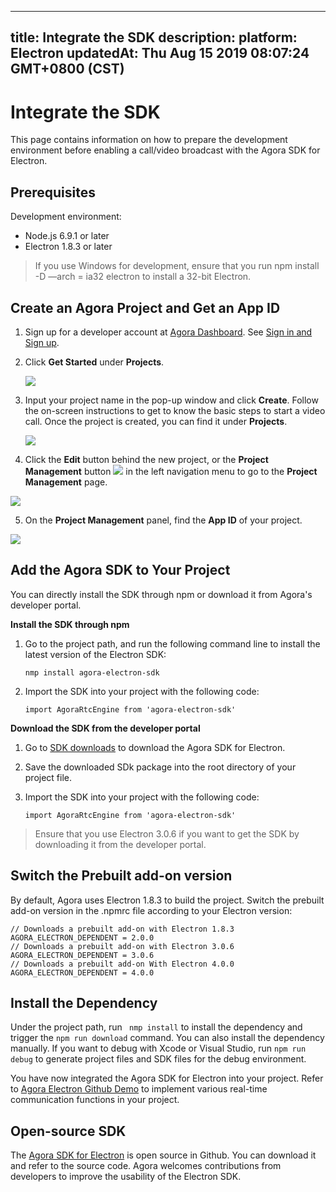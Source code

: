 
---
title: Integrate the SDK
description: 
platform: Electron
updatedAt: Thu Aug 15 2019 08:07:24 GMT+0800 (CST)
---
# Integrate the SDK
This page contains information on how to prepare the development environment before enabling a call/video broadcast with the Agora SDK for Electron.

## Prerequisites

Development environment:

- Node.js 6.9.1 or later
- Electron 1.8.3 or later

> If you use Windows for development, ensure that you run npm install -D —arch = ia32 electron to install  a 32-bit Electron.

## Create an Agora Project and Get an App ID
1. Sign up for a developer account at [Agora Dashboard](https://dashboard.agora.io/). See [Sign in and Sign up](../../en/Interactive%20Broadcast/sign_in_and_sign_up.md).

2. Click **Get Started** under **Projects**.

	![](https://web-cdn.agora.io/docs-files/1563523371446)

3. Input your project name in the pop-up window and click **Create**. Follow the on-screen instructions to get to know the basic steps to start a video call. Once the project is created, you can find it under **Projects**.

	![](https://web-cdn.agora.io/docs-files/1563523478084)
	
4. Click the **Edit** button behind the new project, or the **Project Management** button ![](https://web-cdn.agora.io/docs-files/1551254998344) in the left navigation menu to go to the **Project Management** page.

 ![](https://web-cdn.agora.io/docs-files/1563523678240)

5. On the **Project Management** panel, find the **App ID** of your project.

 ![](https://web-cdn.agora.io/docs-files/1563523737158)

## Add the Agora SDK to Your Project

You can directly install the SDK through npm or download it from Agora's developer portal.

**Install the SDK through npm**

1. Go to the project path, and run the following command line to install the latest version of the Electron SDK:

	`nmp install agora-electron-sdk`
	
2. Import the SDK into your project with the following code:

	`import AgoraRtcEngine from 'agora-electron-sdk'`

**Download the SDK from the developer portal**

1. Go to [SDK downloads](https://docs.agora.io/en/Agora%20Platform/downloads) to download the Agora SDK for Electron.
2. Save the downloaded SDk package into the root directory of your project file.
3. Import the SDK into your project with the following code:

	`import AgoraRtcEngine from 'agora-electron-sdk'`
	
> Ensure that you use Electron 3.0.6 if you want to get the SDK by downloading it from the developer portal.

## Switch the Prebuilt add-on version

By default, Agora uses Electron 1.8.3 to build the project. Switch the prebuilt add-on version in the .npmrc file according to your Electron version:

```
// Downloads a prebuilt add-on with Electron 1.8.3
AGORA_ELECTRON_DEPENDENT = 2.0.0
// Downloads a prebuilt add-on with Electron 3.0.6
AGORA_ELECTRON_DEPENDENT = 3.0.6
// Downloads a prebuilt add-on With Electron 4.0.0
AGORA_ELECTRON_DEPENDENT = 4.0.0
```

## Install the Dependency
Under the project path, run ` nmp install` to install the dependency and trigger the `npm run download` command. You can also install the dependency manually.
If you want to debug with Xcode or Visual Studio, run `npm run debug` to generate project files and SDK files for the debug environment. 

You have now integrated the Agora SDK for Electron into your project. Refer to  [Agora Electron Github Demo](https://github.com/AgoraIO-Community/Agora-Electron-Quickstart) to implement various real-time communication functions in your project.

## Open-source SDK

The [Agora SDK for Electron](https://www.npmjs.com/package/agora-electron-sdk) is open source in Github. You can download it and refer to the source code. Agora welcomes contributions from developers to improve the usability of the Electron SDK.
